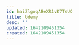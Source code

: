 ```yaml
---
id: haiZlgoqABeXR1vK7TsUO
title: Udemy
desc: ''
updated: 1642109451354
created: 1642109451354
---
```



